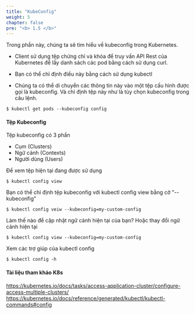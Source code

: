 ```yaml
---
title: "KubeConfig"
weight: 5
chapter: false
pre: "<b> 1.5 </b>"
---
```


Trong phần này, chúng ta sẽ tìm hiểu về kubeconfig trong Kubernetes.

- Client sử dụng tệp chứng chỉ và khóa để truy vấn API Rest của Kubernetes để lấy danh sách các pod bằng cách sử dụng curl.
- Bạn có thể chỉ định điều này bằng cách sử dụng kubectl

- Chúng ta có thể di chuyển các thông tin này vào một tệp cấu hình được gọi là kubeconfig. Và chỉ định tệp này như là tùy chọn kubeconfig trong câu lệnh.

```
$ kubectl get pods --kubeconfig config

```

#### Tệp Kubeconfig

Tệp kubeconfig có 3 phần
- Cụm (Clusters)
- Ngữ cảnh (Contexts)
- Người dùng (Users)

Để xem tệp hiện tại đang được sử dụng

```
$ kubectl config view

```

Bạn có thể chỉ định tệp kubeconfig với kubectl config view bằng cờ "--kubeconfig"

```
$ kubectl config veiw --kubeconfig=my-custom-config

```

Làm thế nào để cập nhật ngữ cảnh hiện tại của bạn? Hoặc thay đổi ngữ cảnh hiện tại

```
$ kubectl config view --kubeconfig=my-custom-config

```

Xem các trợ giúp của kubectl config

```
$ kubectl config -h

```

#### Tài liệu tham khảo K8s
https://kubernetes.io/docs/tasks/access-application-cluster/configure-access-multiple-clusters/
https://kubernetes.io/docs/reference/generated/kubectl/kubectl-commands#config